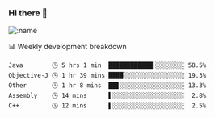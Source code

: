 ### Hi there 👋

<!--
**lv2020/lv2020** is a ✨ _special_ ✨ repository because its `README.md` (this file) appears on your GitHub profile.

Here are some ideas to get you started:

- 🔭 I’m currently working on ...
- 🌱 I’m currently learning ...
- 👯 I’m looking to collaborate on ...
- 🤔 I’m looking for help with ...
- 💬 Ask me about ...
- 📫 How to reach me: ...
- 😄 Pronouns: ...
- ⚡ Fun fact: ...
-->
![:name](https://count.getloli.com/get/@:lv2020)
 <!-- waka-box start -->
📊 Weekly development breakdown
```text
Java        🕓 5 hrs 1 min  ████████████▎░░░░░░░░ 58.5%
Objective-J 🕓 1 hr 39 mins ████░░░░░░░░░░░░░░░░░ 19.3%
Other       🕓 1 hr 8 mins  ██▊░░░░░░░░░░░░░░░░░░ 13.3%
Assembly    🕓 14 mins      ▌░░░░░░░░░░░░░░░░░░░░  2.8%
C++         🕓 12 mins      ▌░░░░░░░░░░░░░░░░░░░░  2.5%
```
<!-- Powered by https://github.com/YouEclipse/waka-box-go . -->
<!-- waka-box end -->
